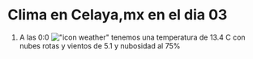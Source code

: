 # Clima en Celaya,mx en el dia 03

1. A las 0:0 !["icon weather"](http://openweathermap.org/img/w/04n.png) tenemos una temperatura de 13.4 C con nubes rotas y  vientos de 5.1 y nubosidad al 75%
